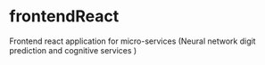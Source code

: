 # frontendReact
Frontend react application for micro-services (Neural network digit prediction and cognitive services ) 
